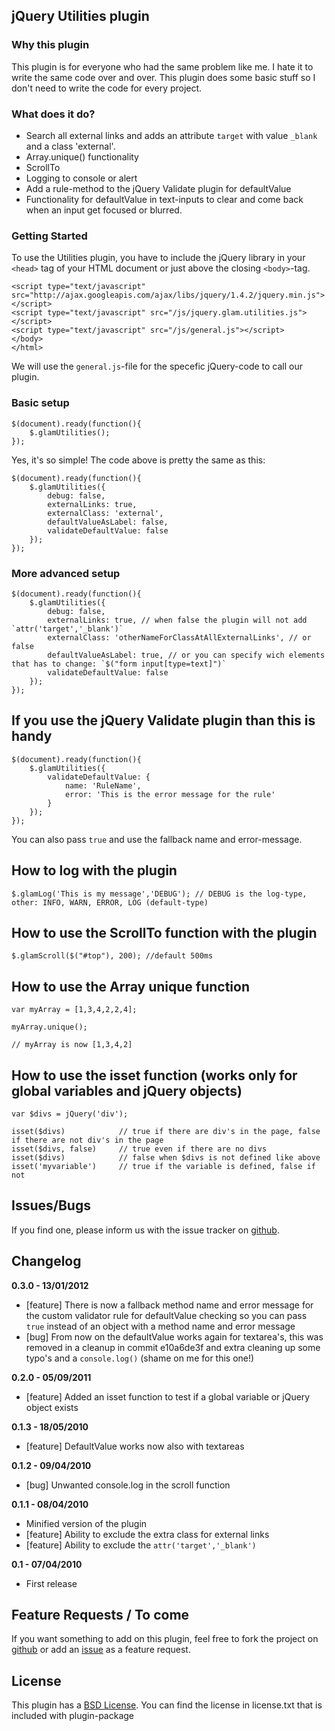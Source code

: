 ## jQuery Utilities plugin ##

### Why this plugin ###

This plugin is for everyone who had the same problem like me. I hate it to write the same code over and over. This plugin does some basic stuff so I don't need to write the code for every project.

### What does it do? ###

* Search all external links and adds an attribute `target` with value `_blank` and a class 'external'.
* Array.unique() functionality
* ScrollTo
* Logging to console or alert
* Add a rule-method to the jQuery Validate plugin for defaultValue
* Functionality for defaultValue in text-inputs to clear and come back when an input get focused or blurred.

### Getting Started ###

To use the Utilities plugin, you have to include the jQuery library in your `<head>` tag of your HTML document or just above the closing `<body>`-tag.

    <script type="text/javascript" src="http://ajax.googleapis.com/ajax/libs/jquery/1.4.2/jquery.min.js"></script>
    <script type="text/javascript" src="/js/jquery.glam.utilities.js"></script>
    <script type="text/javascript" src="/js/general.js"></script>
    </body>
    </html>

We will use the `general.js`-file for the specefic jQuery-code to call our plugin.

### Basic setup ###

    $(document).ready(function(){
        $.glamUtilities();
    });

Yes, it's so simple! The code above is pretty the same as this:

    $(document).ready(function(){
        $.glamUtilities({
            debug: false,
    		externalLinks: true,
    		externalClass: 'external',
    		defaultValueAsLabel: false,
    		validateDefaultValue: false
        });
    });
    
### More advanced setup ###
    
    $(document).ready(function(){
        $.glamUtilities({
            debug: false,
    		externalLinks: true, // when false the plugin will not add `attr('target','_blank')`
    		externalClass: 'otherNameForClassAtAllExternalLinks', // or false
    		defaultValueAsLabel: true, // or you can specify wich elements that has to change: `$("form input[type=text]")`
    		validateDefaultValue: false
        });
    });
    
## If you use the jQuery Validate plugin than this is handy ##

    $(document).ready(function(){
        $.glamUtilities({
      		validateDefaultValue: {
      		    name: 'RuleName',
      		    error: 'This is the error message for the rule'
      		}
        });
    });

You can also pass `true` and use the fallback name and error-message.
    
## How to log with the plugin ##

    $.glamLog('This is my message','DEBUG'); // DEBUG is the log-type, other: INFO, WARN, ERROR, LOG (default-type)
    
## How to use the ScrollTo function with the plugin ##

    $.glamScroll($("#top"), 200); //default 500ms
    
## How to use the Array unique function ##

    var myArray = [1,3,4,2,2,4];
    
    myArray.unique();
    
    // myArray is now [1,3,4,2]

## How to use the isset function (works only for global variables and jQuery objects) ##

	var $divs = jQuery('div');

	isset($divs) 			// true if there are div's in the page, false if there are not div's in the page
	isset($divs, false)		// true even if there are no divs
	isset($divs)			// false when $divs is not defined like above
	isset('myvariable')		// true if the variable is defined, false if not

## Issues/Bugs ##

If you find one, please inform us with the issue tracker on [github](http://github.com/glamorous/jQuery-Utilities/issues).

## Changelog ##

**0.3.0 - 13/01/2012**

- [feature] There is now a fallback method name and error message for the custom validator rule for defaultValue checking so you can pass `true` instead of an object with a method name and error message
- [bug] From now on the defaultValue works again for textarea's, this was removed in a cleanup in commit e10a6de3f and extra cleaning up some typo's and a `console.log()` (shame on me for this one!)

**0.2.0 - 05/09/2011**

- [feature] Added an isset function to test if a global variable or jQuery object exists

**0.1.3 - 18/05/2010**

- [feature] DefaultValue works now also with textareas

**0.1.2 - 09/04/2010**

- [bug] Unwanted console.log in the scroll function

**0.1.1 - 08/04/2010**

- Minified version of the plugin
- [feature] Ability to exclude the extra class for external links
- [feature] Ability to exclude the `attr('target','_blank')`

**0.1 - 07/04/2010**

- First release

## Feature Requests / To come ##

If you want something to add on this plugin, feel free to fork the project on [github](http://github.com/glamorous/jQuery-Utilities) or add an [issue](http://github.com/glamorous/jQuery-Utilities/issues) as a feature request.

## License ##

This plugin has a [BSD License](http://www.opensource.org/licenses/bsd-license.php). You can find the license in license.txt that is included with plugin-package